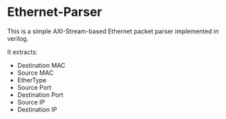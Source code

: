 # Ethernet-Parser
This is a simple AXI-Stream-based Ethernet packet parser implemented in verilog.

It extracts:
- Destination MAC
- Source MAC
- EtherType
- Source Port
- Destination Port
- Source IP
- Destination IP
